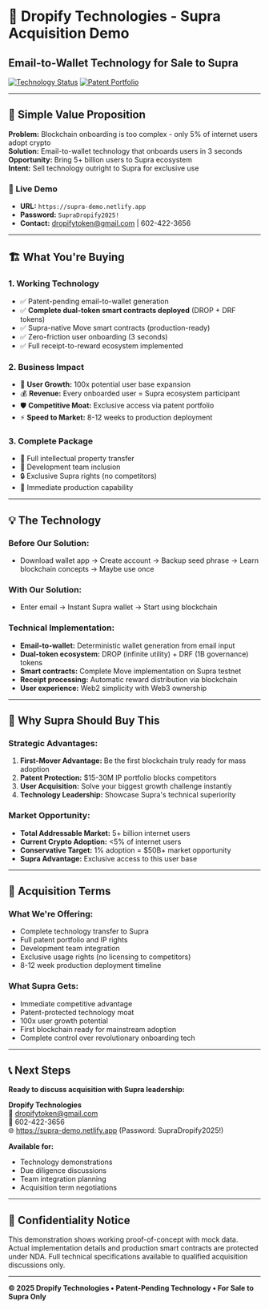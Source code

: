 # 🚀 **Dropify Technologies - Supra Acquisition Demo**

## **Email-to-Wallet Technology for Sale to Supra**

[![Technology Status](https://img.shields.io/badge/Status-Ready%20for%20Acquisition-green)](https://supra-demo.netlify.app)
[![Patent Portfolio](https://img.shields.io/badge/IP%20Value-$15--30M-blue)](mailto:dropifytoken@gmail.com)

---

## **🎯 Simple Value Proposition**

**Problem:** Blockchain onboarding is too complex - only 5% of internet users adopt crypto  
**Solution:** Email-to-wallet technology that onboards users in 3 seconds  
**Opportunity:** Bring 5+ billion users to Supra ecosystem  
**Intent:** Sell technology outright to Supra for exclusive use

### **🔗 Live Demo**
- **URL:** `https://supra-demo.netlify.app`
- **Password:** `SupraDropify2025!`
- **Contact:** dropifytoken@gmail.com | 602-422-3656

---

## **🏗️ What You're Buying**

### **1. Working Technology**
- ✅ Patent-pending email-to-wallet generation
- ✅ **Complete dual-token smart contracts deployed** (DROP + DRF tokens)
- ✅ Supra-native Move smart contracts (production-ready)
- ✅ Zero-friction user onboarding (3 seconds)
- ✅ Full receipt-to-reward ecosystem implemented

### **2. Business Impact**
- 🎯 **User Growth:** 100x potential user base expansion
- 💰 **Revenue:** Every onboarded user = Supra ecosystem participant
- 🛡️ **Competitive Moat:** Exclusive access via patent portfolio
- ⚡ **Speed to Market:** 8-12 weeks to production deployment

### **3. Complete Package**
- 📄 Full intellectual property transfer
- 👥 Development team inclusion
- 🔒 Exclusive Supra rights (no competitors)
- 🚀 Immediate production capability

---

## **💡 The Technology**

### **Before Our Solution:**
- Download wallet app → Create account → Backup seed phrase → Learn blockchain concepts → Maybe use once

### **With Our Solution:**
- Enter email → Instant Supra wallet → Start using blockchain

### **Technical Implementation:**
- **Email-to-wallet:** Deterministic wallet generation from email input
- **Dual-token ecosystem:** DROP (infinite utility) + DRF (1B governance) tokens
- **Smart contracts:** Complete Move implementation on Supra testnet
- **Receipt processing:** Automatic reward distribution via blockchain
- **User experience:** Web2 simplicity with Web3 ownership

---

## **🎯 Why Supra Should Buy This**

### **Strategic Advantages:**
1. **First-Mover Advantage:** Be the first blockchain truly ready for mass adoption
2. **Patent Protection:** $15-30M IP portfolio blocks competitors
3. **User Acquisition:** Solve your biggest growth challenge instantly
4. **Technology Leadership:** Showcase Supra's technical superiority

### **Market Opportunity:**
- **Total Addressable Market:** 5+ billion internet users
- **Current Crypto Adoption:** <5% of internet users  
- **Conservative Target:** 1% adoption = $50B+ market opportunity
- **Supra Advantage:** Exclusive access to this user base

---

## **🤝 Acquisition Terms**

### **What We're Offering:**
- Complete technology transfer to Supra
- Full patent portfolio and IP rights
- Development team integration
- Exclusive usage rights (no licensing to competitors)
- 8-12 week production deployment timeline

### **What Supra Gets:**
- Immediate competitive advantage
- Patent-protected technology moat
- 100x user growth potential
- First blockchain ready for mainstream adoption
- Complete control over revolutionary onboarding tech

---

## **📞 Next Steps**

**Ready to discuss acquisition with Supra leadership:**

**Dropify Technologies**  
📧 dropifytoken@gmail.com  
📱 602-422-3656  
🌐 https://supra-demo.netlify.app (Password: SupraDropify2025!)

**Available for:**
- Technology demonstrations
- Due diligence discussions  
- Team integration planning
- Acquisition term negotiations

---

## **🔐 Confidentiality Notice**

This demonstration shows working proof-of-concept with mock data. Actual implementation details and production smart contracts are protected under NDA. Full technical specifications available to qualified acquisition discussions only.

---

**© 2025 Dropify Technologies • Patent-Pending Technology • For Sale to Supra Only**
